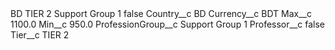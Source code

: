 <?xml version="1.0" encoding="UTF-8"?>
<CustomMetadata xmlns="http://soap.sforce.com/2006/04/metadata" xmlns:xsi="http://www.w3.org/2001/XMLSchema-instance" xmlns:xsd="http://www.w3.org/2001/XMLSchema">
    <label>BD TIER 2 Support Group 1</label>
    <protected>false</protected>
    <values>
        <field>Country__c</field>
        <value xsi:type="xsd:string">BD</value>
    </values>
    <values>
        <field>Currency__c</field>
        <value xsi:type="xsd:string">BDT</value>
    </values>
    <values>
        <field>Max__c</field>
        <value xsi:type="xsd:double">1100.0</value>
    </values>
    <values>
        <field>Min__c</field>
        <value xsi:type="xsd:double">950.0</value>
    </values>
    <values>
        <field>ProfessionGroup__c</field>
        <value xsi:type="xsd:string">Support Group 1</value>
    </values>
    <values>
        <field>Professor__c</field>
        <value xsi:type="xsd:boolean">false</value>
    </values>
    <values>
        <field>Tier__c</field>
        <value xsi:type="xsd:string">TIER 2</value>
    </values>
</CustomMetadata>

